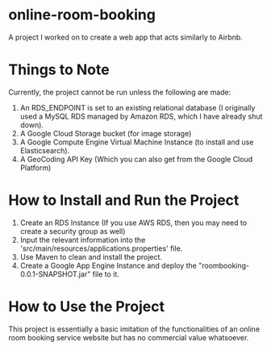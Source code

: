 # online-room-booking
A project I worked on to create a web app that acts similarly to Airbnb.

# Things to Note
Currently, the project cannot be run unless the following are made:
  1) An RDS_ENDPOINT is set to an existing relational database (I originally used a MySQL RDS managed by Amazon RDS, which I have already shut down).
  2) A Google Cloud Storage bucket (for image storage)
  3) A Google Compute Engine Virtual Machine Instance (to install and use Elasticsearch).
  4) A GeoCoding API Key (Which you can also get from the Google Cloud Platform)

# How to Install and Run the Project
1. Create an RDS Instance (If you use AWS RDS, then you may need to create a security group as well)
2. Input the relevant information into the 'src/main/resources/applications.properties' file.
3. Use Maven to clean and install the project.
4. Create a Google App Engine Instance and deploy the "roombooking-0.0.1-SNAPSHOT.jar" file to it.

# How to Use the Project
This project is essentially a basic imitation of the functionalities of an online room booking service website but has no commercial value whatsoever.
